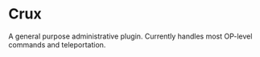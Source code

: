 # Crux
A general purpose administrative plugin. Currently handles most OP-level commands and teleportation.